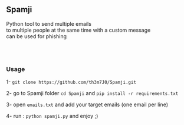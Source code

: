 ## Spamji

Python tool to send multiple emails <br>
to multiple people at the same time with a custom message <br>
can be used for phishing <br>

<br>
<br>

### Usage


1- `git clone https://github.com/th3m7J0/Spamji.git`


2- go to Spamji folder `cd Spamji` and  `pip install -r requirements.txt`


3- open `emails.txt` and add your target emails (one email per line)


4- run : `python spamji.py` and enjoy ;) 

